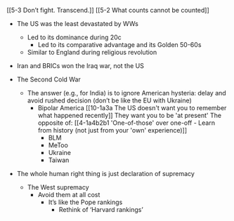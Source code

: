 [[5-3 Don’t fight. Transcend.]]
[[5-2 What counts cannot be counted]]

- The US was the least devastated by WWs
	- Led to its dominance during 20c
		- Led to its comparative advantage and its Golden 50-60s
	- Similar to England during religious revolution
- Iran and BRICs won the Iraq war, not the US

- The Second Cold War
	- The answer (e.g., for India) is to ignore American hysteria: delay and avoid rushed decision (don’t be like the EU with Ukraine)
		- Bipolar America 
			[[10-1a3a The US doesn't want you to remember what happened recently]]
				They want you to be 'at present'
					The opposite of: [[4-1a4b2b1 'One-of-those' over one-off - Learn from history (not just from your 'own' experience)]]
			- BLM
			- MeToo
			- Ukraine
			- Taiwan

- The whole human right thing is just declaration of supremacy
	- The West supremacy
		- Avoid them at all cost
			- It’s like the Pope rankings
				- Rethink of ‘Harvard rankings’
